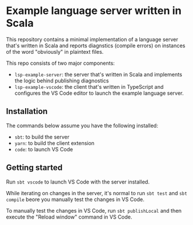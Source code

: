 # Example language server written in Scala

This repository contains a minimal implementation of a language server that's
written in Scala and reports diagnstics (compile errors) on instances of the
word "obviously" in plaintext files.

This repo consists of two major components:

- `lsp-example-server`: the server that's written in Scala and implements the
  logic behind publishing diagnostics
- `lsp-example-vscode`: the client that's written in TypeScript and configures
  the VS Code editor to launch the example language server.

## Installation

The commands below assume you have the following installed:

- `sbt`: to build the server
- `yarn`: to build the client extension
- `code`: to launch VS Code

## Getting started

Run `sbt vscode` to launch VS Code with the server installed.

While iterating on changes in the server, it's normal to run `sbt test` and
`sbt compile` beore you manually test the changes in VS Code.

To manually test the changes in VS Code, run `sbt publishLocal` and then execute
the "Reload window" command in VS Code.

